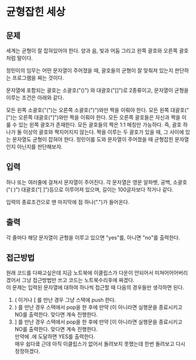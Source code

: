 # 균형잡힌 세상
## 문제
세계는 균형이 잘 잡혀있어야 한다. 양과 음, 빛과 어둠 그리고 왼쪽 괄호와 오른쪽 괄호처럼 말이다.

정민이의 임무는 어떤 문자열이 주어졌을 때, 괄호들의 균형이 잘 맞춰져 있는지 판단하는 프로그램을 짜는 것이다.

문자열에 포함되는 괄호는 소괄호("()") 와 대괄호("[]")로 2종류이고, 문자열이 균형을 이루는 조건은 아래와 같다.

모든 왼쪽 소괄호("(")는 오른쪽 소괄호(")")와만 짝을 이뤄야 한다.
모든 왼쪽 대괄호("[")는 오른쪽 대괄호("]")와만 짝을 이뤄야 한다.
모든 오른쪽 괄호들은 자신과 짝을 이룰 수 있는 왼쪽 괄호가 존재한다.
모든 괄호들의 짝은 1:1 매칭만 가능하다. 즉, 괄호 하나가 둘 이상의 괄호와 짝지어지지 않는다.
짝을 이루는 두 괄호가 있을 때, 그 사이에 있는 문자열도 균형이 잡혀야 한다.
정민이를 도와 문자열이 주어졌을 때 균형잡힌 문자열인지 아닌지를 판단해보자.   
## 입력
하나 또는 여러줄에 걸쳐서 문자열이 주어진다. 각 문자열은 영문 알파벳, 공백, 소괄호("( )") 대괄호("[ ]")등으로 이루어져 있으며, 길이는 100글자보다 작거나 같다.

입력의 종료조건으로 맨 마지막에 점 하나(".")가 들어온다.

## 출력
각 줄마다 해당 문자열이 균형을 이루고 있으면 "yes"를, 아니면 "no"를 출력한다.   

## 접근방법 
원래 코드를 다짜고싶은데 지금 노트북에 이클립스가 다운이 안되어서 미쳐어어어버리겠어서 그냥 접근방법만 쓰고 코드는 노트북수리후에 짜겠다.   
이 문제는 입력된 문자열에 대하여 하나씩 접근할 때 다음의 경우들만 생각하면 된다. 
1. ( 이거나 [ 를 만난 경우
그냥 스택에 push 한다.    
2. ) 를 만난 경우
스택에서 pop을 한 후에 만약 (이 아니라면 실행문을 종료시키고 NO를 출력한다. 맞다면 계속 진행한다.   
3. ] 를 만난 경우
스택에서 pop을 한 후에 만약 [이 아니라면 실행문을 종료시키고 NO를 출력한다. 맞다면 계속 진행한다.   
만약에 .에 도달하면 YES를 출력한다.   
매우 쉽다킄 근데 아직 이클립스가 없어서 돌려보지 못했는데 한번 돌려보고 다시 정정하겠다.   
